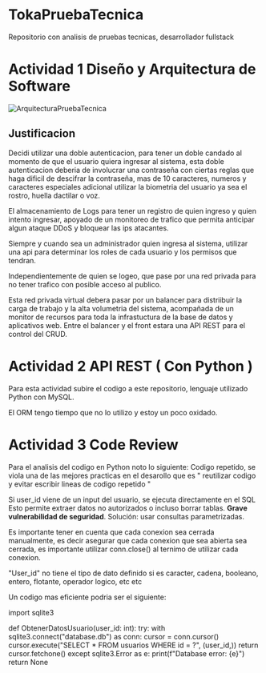 # TokaPruebaTecnica
Repositorio con analisis de pruebas tecnicas, desarrollador fullstack

# Actividad 1 Diseño y Arquitectura de Software

![ArquitecturaPruebaTecnica](https://github.com/user-attachments/assets/888bf3fe-b6eb-4d00-ad30-13c4d9248bea)

## Justificacion

Decidi utilizar una doble autenticacion, para tener un doble candado al momento de que el usuario quiera ingresar al sistema, esta doble autenticacion deberia de involucrar una contraseña con ciertas reglas que haga dificil de descifrar la contraseña, mas de 10 caracteres, numeros y caracteres especiales adicional utilizar la biometria del usuario ya sea el rostro, huella dactilar o voz.

El almacenamiento de Logs para tener un registro de quien ingreso y quien intento ingresar, apoyado de un monitoreo de trafico que permita anticipar algun ataque DDoS y bloquear las ips atacantes.

Siempre y cuando sea un administrador quien ingresa al sistema, utilizar una api para determinar los roles de cada usuario y los permisos que tendran.

Independientemente de quien se logeo, que pase por una red privada para no tener trafico con posible acceso al publico.

Esta red privada virtual debera pasar por un balancer para distriibuir la carga de trabajo y la alta volumetria del sistema, acompañada de un monitor de recursos para toda la infrastuctura de la base de datos y aplicativos web. Entre el balancer y el front estara una API REST para el control del CRUD.

# Actividad 2 API REST ( Con Python )
Para esta actividad subire el codigo a este repositorio, lenguaje utilizado Python con MySQL.

El ORM tengo tiempo que no lo utilizo y estoy un poco oxidado. 

# Actividad 3 Code Review

Para el analisis del codigo en Python noto lo siguiente: 
Codigo repetido, se viola una de las mejores practicas en el desarollo que es " reutilizar codigo y evitar escribir lineas de codigo repetido "

Si user_id viene de un input del usuario, se ejecuta directamente en el SQL Esto permite extraer datos no autorizados o incluso borrar tablas.
**Grave vulnerabilidad de seguridad**.
Solución: usar consultas parametrizadas.

Es importante tener en cuenta que cada conexion sea cerrada manualmente, es decir asegurar que cada conexion que sea abierta sea cerrada, es importante utilizar conn.close() al ternimo de utilizar cada conexion.

"User_id" no tiene el tipo de dato definido si es caracter, cadena, booleano, entero, flotante, operador logico, etc etc

Un codigo mas eficiente podria ser el siguiente:

import sqlite3

def ObtenerDatosUsuario(user_id: int):
    try:
        with sqlite3.connect("database.db") as conn:
            cursor = conn.cursor()
            cursor.execute("SELECT * FROM usuarios WHERE id = ?", (user_id,))
            return cursor.fetchone()
    except sqlite3.Error as e:
        print(f"Database error: {e}")
        return None






